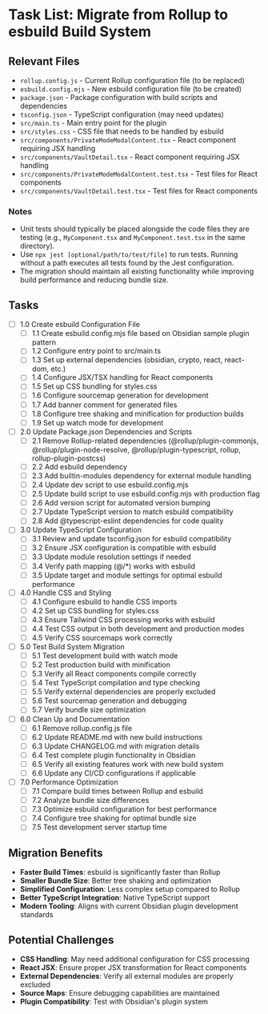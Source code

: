 # Task List: Migrate from Rollup to esbuild Build System

## Relevant Files

- `rollup.config.js` - Current Rollup configuration file (to be replaced)
- `esbuild.config.mjs` - New esbuild configuration file (to be created)
- `package.json` - Package configuration with build scripts and dependencies
- `tsconfig.json` - TypeScript configuration (may need updates)
- `src/main.ts` - Main entry point for the plugin
- `src/styles.css` - CSS file that needs to be handled by esbuild
- `src/components/PrivateModeModalContent.tsx` - React component requiring JSX handling
- `src/components/VaultDetail.tsx` - React component requiring JSX handling
- `src/components/PrivateModeModalContent.test.tsx` - Test files for React components
- `src/components/VaultDetail.test.tsx` - Test files for React components

### Notes

- Unit tests should typically be placed alongside the code files they are testing (e.g., `MyComponent.tsx` and `MyComponent.test.tsx` in the same directory).
- Use `npx jest [optional/path/to/test/file]` to run tests. Running without a path executes all tests found by the Jest configuration.
- The migration should maintain all existing functionality while improving build performance and reducing bundle size.

## Tasks

- [ ] 1.0 Create esbuild Configuration File
  - [ ] 1.1 Create esbuild.config.mjs file based on Obsidian sample plugin pattern
  - [ ] 1.2 Configure entry point to src/main.ts
  - [ ] 1.3 Set up external dependencies (obsidian, crypto, react, react-dom, etc.)
  - [ ] 1.4 Configure JSX/TSX handling for React components
  - [ ] 1.5 Set up CSS bundling for styles.css
  - [ ] 1.6 Configure sourcemap generation for development
  - [ ] 1.7 Add banner comment for generated files
  - [ ] 1.8 Configure tree shaking and minification for production builds
  - [ ] 1.9 Set up watch mode for development

- [ ] 2.0 Update Package.json Dependencies and Scripts
  - [ ] 2.1 Remove Rollup-related dependencies (@rollup/plugin-commonjs, @rollup/plugin-node-resolve, @rollup/plugin-typescript, rollup, rollup-plugin-postcss)
  - [ ] 2.2 Add esbuild dependency
  - [ ] 2.3 Add builtin-modules dependency for external module handling
  - [ ] 2.4 Update dev script to use esbuild.config.mjs
  - [ ] 2.5 Update build script to use esbuild.config.mjs with production flag
  - [ ] 2.6 Add version script for automated version bumping
  - [ ] 2.7 Update TypeScript version to match esbuild compatibility
  - [ ] 2.8 Add @typescript-eslint dependencies for code quality

- [ ] 3.0 Update TypeScript Configuration
  - [ ] 3.1 Review and update tsconfig.json for esbuild compatibility
  - [ ] 3.2 Ensure JSX configuration is compatible with esbuild
  - [ ] 3.3 Update module resolution settings if needed
  - [ ] 3.4 Verify path mapping (@/*) works with esbuild
  - [ ] 3.5 Update target and module settings for optimal esbuild performance

- [ ] 4.0 Handle CSS and Styling
  - [ ] 4.1 Configure esbuild to handle CSS imports
  - [ ] 4.2 Set up CSS bundling for styles.css
  - [ ] 4.3 Ensure Tailwind CSS processing works with esbuild
  - [ ] 4.4 Test CSS output in both development and production modes
  - [ ] 4.5 Verify CSS sourcemaps work correctly

- [ ] 5.0 Test Build System Migration
  - [ ] 5.1 Test development build with watch mode
  - [ ] 5.2 Test production build with minification
  - [ ] 5.3 Verify all React components compile correctly
  - [ ] 5.4 Test TypeScript compilation and type checking
  - [ ] 5.5 Verify external dependencies are properly excluded
  - [ ] 5.6 Test sourcemap generation and debugging
  - [ ] 5.7 Verify bundle size optimization

- [ ] 6.0 Clean Up and Documentation
  - [ ] 6.1 Remove rollup.config.js file
  - [ ] 6.2 Update README.md with new build instructions
  - [ ] 6.3 Update CHANGELOG.md with migration details
  - [ ] 6.4 Test complete plugin functionality in Obsidian
  - [ ] 6.5 Verify all existing features work with new build system
  - [ ] 6.6 Update any CI/CD configurations if applicable

- [ ] 7.0 Performance Optimization
  - [ ] 7.1 Compare build times between Rollup and esbuild
  - [ ] 7.2 Analyze bundle size differences
  - [ ] 7.3 Optimize esbuild configuration for best performance
  - [ ] 7.4 Configure tree shaking for optimal bundle size
  - [ ] 7.5 Test development server startup time

## Migration Benefits

- **Faster Build Times**: esbuild is significantly faster than Rollup
- **Smaller Bundle Size**: Better tree shaking and optimization
- **Simplified Configuration**: Less complex setup compared to Rollup
- **Better TypeScript Integration**: Native TypeScript support
- **Modern Tooling**: Aligns with current Obsidian plugin development standards

## Potential Challenges

- **CSS Handling**: May need additional configuration for CSS processing
- **React JSX**: Ensure proper JSX transformation for React components
- **External Dependencies**: Verify all external modules are properly excluded
- **Source Maps**: Ensure debugging capabilities are maintained
- **Plugin Compatibility**: Test with Obsidian's plugin system 